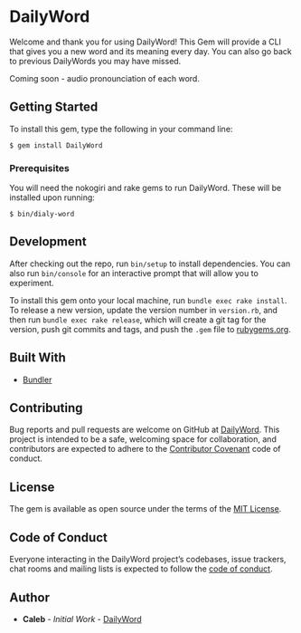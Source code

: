 # DailyWord

Welcome and thank you for using DailyWord!  This Gem will provide a CLI that gives you a new word and its meaning every day. You can also go back to previous DailyWords you may have missed. 

Coming soon - audio pronounciation of each word.

## Getting Started

To install this gem, type the following in your command line:

    $ gem install DailyWord

### Prerequisites
You will need the nokogiri and rake gems to run DailyWord. These will be installed upon running:

```$ bin/dialy-word```

## Development

After checking out the repo, run `bin/setup` to install dependencies. You can also run `bin/console` for an interactive prompt that will allow you to experiment.

To install this gem onto your local machine, run `bundle exec rake install`. To release a new version, update the version number in `version.rb`, and then run `bundle exec rake release`, which will create a git tag for the version, push git commits and tags, and push the `.gem` file to [rubygems.org](https://rubygems.org).

## Built With
* [Bundler](https://bundler.io/v2.0/guides/creating_gem.html)

## Contributing

Bug reports and pull requests are welcome on GitHub at [DailyWord](https://github.com/<earthctzn>/DailyWord). This project is intended to be a safe, welcoming space for collaboration, and contributors are expected to adhere to the [Contributor Covenant](http://contributor-covenant.org) code of conduct.

## License

The gem is available as open source under the terms of the [MIT License](https://opensource.org/licenses/MIT).

## Code of Conduct

Everyone interacting in the DailyWord project’s codebases, issue trackers, chat rooms and mailing lists is expected to follow the [code of conduct](https://github.com/<earthctzn>/DailyWord/blob/master/CODE_OF_CONDUCT.md).

## Author

* **Caleb** - *Initial Work* - [DailyWord](https://github.com/<earthctzn>/DailyWord)